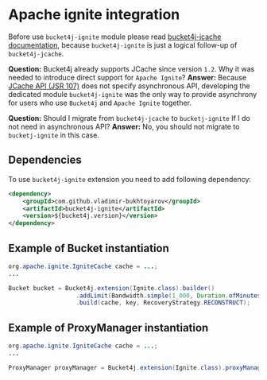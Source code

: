 # Apache ignite integration
Before use ```bucket4j-ignite``` module please read [bucket4j-jcache documentation](bucket4j-jcache.md),
because ```bucket4j-ignite``` is just a logical follow-up of ```bucket4j-jcache```.

**Question:** Bucket4j already supports JCache since version ```1.2```. Why it was needed to introduce direct support for ```Apache Ignite```?
**Answer:** Because [JCache API (JSR 107)](https://www.jcp.org/en/jsr/detail?id=107) does not specify asynchronous API,
developing the dedicated module ```bucket4j-ignite``` was the only way to provide asynchrony for users who use ```Bucket4j``` and ```Apache Ignite``` together.

**Question:** Should I migrate from ```bucket4j-jcache``` to ```bucketj-ignite``` If I do not need in asynchronous API?
**Answer:** No, you should not migrate to ```bucketj-ignite``` in this case.

## Dependencies
To use ```bucket4j-ignite``` extension you need to add following dependency:
```xml
<dependency>
    <groupId>com.github.vladimir-bukhtoyarov</groupId>
    <artifactId>bucket4j-ignite</artifactId>
    <version>${bucket4j.version}</version>
</dependency>
```

## Example of Bucket instantiation
```java
org.apache.ignite.IgniteCache cache = ...;
...

Bucket bucket = Bucket4j.extension(Ignite.class).builder()
                   .addLimit(Bandwidth.simple(1_000, Duration.ofMinutes(1)))
                   .build(cache, key, RecoveryStrategy.RECONSTRUCT);
```

## Example of ProxyManager instantiation
```java
org.apache.ignite.IgniteCache cache = ...;
...

ProxyManager proxyManager = Bucket4j.extension(Ignite.class).proxyManagerForCache(cache);
```




